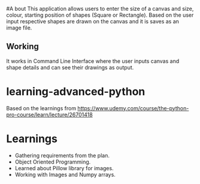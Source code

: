#A bout
This application allows users to enter the size of a canvas and size, colour, starting position of 
shapes (Square or Rectangle). Based on the user input respective shapes are drawn on the canvas and it is 
saves as an image file.

## Working
It works in Command Line Interface where the user inputs canvas and shape details and can see their drawings as output.

# learning-advanced-python
Based on the learnings from https://www.udemy.com/course/the-python-pro-course/learn/lecture/26701418


# Learnings
- Gathering requirements from the plan.
- Object Oriented Programming.
- Learned about Pillow library for images.
- Working with Images and Numpy arrays.